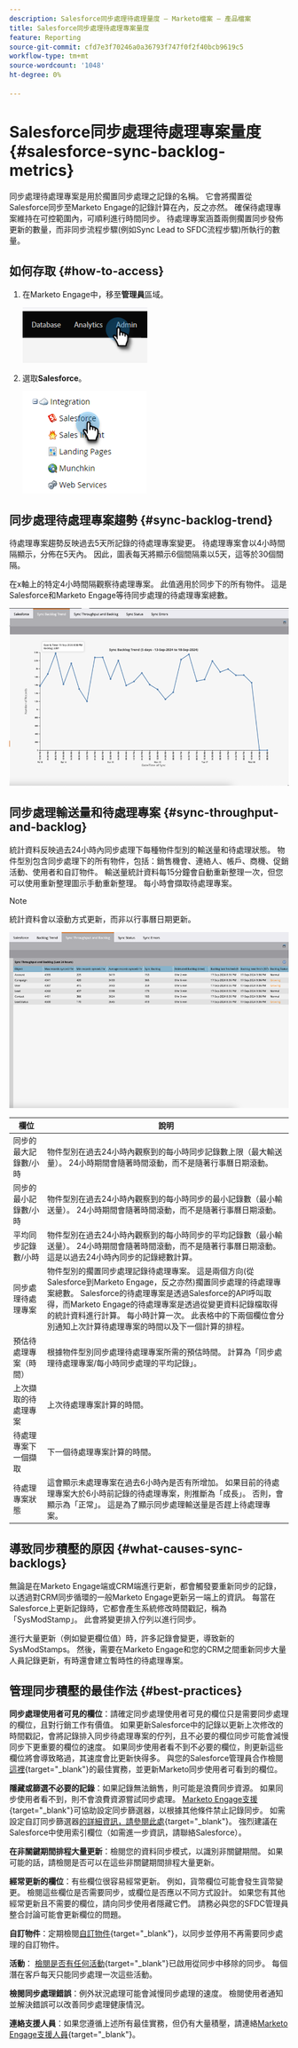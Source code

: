 ```yaml
---
description: Salesforce同步處理待處理量度 — Marketo檔案 — 產品檔案
title: Salesforce同步處理待處理專案量度
feature: Reporting
source-git-commit: cfd7e3f70246a0a36793f747f0f2f40bcb9619c5
workflow-type: tm+mt
source-wordcount: '1048'
ht-degree: 0%

---
```


# Salesforce同步處理待處理專案量度  {#salesforce-sync-backlog-metrics}

同步處理待處理專案是用於擱置同步處理之記錄的名稱。 它會將擱置從Salesforce同步至Marketo Engage的記錄計算在內，反之亦然。 確保待處理專案維持在可控範圍內，可順利進行時間同步。 待處理專案涵蓋兩側擱置同步發佈更新的數量，而非同步流程步驟(例如Sync Lead to SFDC流程步驟)所執行的數量。

## 如何存取 {#how-to-access}

1. 在Marketo Engage中，移至&#x200B;**管理員**&#x200B;區域。

   ![](assets/salesforce-sync-backlog-metrics-1.png)

1. 選取&#x200B;**Salesforce**。

   ![](assets/salesforce-sync-backlog-metrics-2.png)

## 同步處理待處理專案趨勢 {#sync-backlog-trend}

待處理專案趨勢反映過去5天所記錄的待處理專案變更。 待處理專案會以4小時間隔顯示，分佈在5天內。 因此，圖表每天將顯示6個間隔乘以5天，這等於30個間隔。

在x軸上的特定4小時間隔觀察待處理專案。 此值適用於同步下的所有物件。 這是Salesforce和Marketo Engage等待同步處理的待處理專案總數。

![](assets/salesforce-sync-backlog-metrics-3.png)

## 同步處理輸送量和待處理專案 {#sync-throughput-and-backlog}

統計資料反映過去24小時內同步處理下每種物件型別的輸送量和待處理狀態。 物件型別包含同步處理下的所有物件，包括：銷售機會、連絡人、帳戶、商機、促銷活動、使用者和自訂物件。 輸送量統計資料每15分鐘會自動重新整理一次，但您可以使用重新整理圖示手動重新整理。 每小時會擷取待處理專案。

>[!NOTE]
>
>統計資料會以滾動方式更新，而非以行事曆日期更新。

![](assets/salesforce-sync-backlog-metrics-4.png)

<table><thead>
  <tr>
    <th>欄位</th>
    <th>說明</th>
  </tr></thead>
<tbody>
  <tr>
    <td>同步的最大記錄數/小時</td>
    <td>物件型別在過去24小時內觀察到的每小時同步記錄數上限（最大輸送量）。 24小時期間會隨著時間滾動，而不是隨著行事曆日期滾動。</td>
  </tr>
  <tr>
    <td>同步的最小記錄數/小時</td>
    <td>物件型別在過去24小時內觀察到的每小時同步的最小記錄數（最小輸送量）。 24小時期間會隨著時間滾動，而不是隨著行事曆日期滾動。</td>
  </tr>
  <tr>
    <td>平均同步記錄數/小時</td>
    <td>物件型別在過去24小時內觀察到的每小時同步的平均記錄數（最小輸送量）。 24小時期間會隨著時間滾動，而不是隨著行事曆日期滾動。 這是以過去24小時內同步的記錄總數計算。</td>
  </tr>
  <tr>
    <td>同步處理待處理專案</td>
    <td>物件型別的擱置同步處理記錄待處理專案。 這是兩個方向(從Salesforce到Marketo Engage，反之亦然)擱置同步處理的待處理專案總數。 Salesforce的待處理專案是透過Salesforce的API呼叫取得，而Marketo Engage的待處理專案是透過從變更資料記錄檔取得的統計資料進行計算。 每小時計算一次。 此表格中的下兩個欄位會分別通知上次計算待處理專案的時間以及下一個計算的排程。</td>
  </tr>
  <tr>
    <td>預估待處理專案（時間）</td>
    <td>根據物件型別同步處理待處理專案所需的預估時間。 計算為「同步處理待處理專案/每小時同步處理的平均記錄」。</td>
  </tr>
  <tr>
    <td>上次擷取的待處理專案</td>
    <td>上次待處理專案計算的時間。</td>
  </tr>
  <tr>
    <td>待處理專案下一個擷取</td>
    <td>下一個待處理專案計算的時間。</td>
  </tr>
  <tr>
    <td>待處理專案狀態</td>
    <td>這會顯示未處理專案在過去6小時內是否有所增加。 如果目前的待處理專案大於6小時前記錄的待處理專案，則推斷為「成長」。 否則，會顯示為「正常」。 這是為了顯示同步處理輸送量是否趕上待處理專案。</td>
  </tr>
</tbody></table>

## 導致同步積壓的原因 {#what-causes-sync-backlogs}

無論是在Marketo Engage端或CRM端進行更新，都會觸發要重新同步的記錄，以透過對CRM同步循環的一般Marketo Engage更新另一端上的資訊。 每當在Salesforce上更新記錄時，它都會產生系統修改時間戳記，稱為「SysModStamp」。 此會將變更排入佇列以進行同步。

進行大量更新（例如變更欄位值）時，許多記錄會變更，導致新的SysModStamps。 然後，需要在Marketo Engage和您的CRM之間重新同步大量人員記錄更新，有時還會建立暫時性的待處理專案。

## 管理同步積壓的最佳作法 {#best-practices}

**同步處理使用者可見的欄位**：請確定同步處理使用者可見的欄位只是需要同步處理的欄位，且對行銷工作有價值。 如果更新Salesforce中的記錄以更新上次修改的時間戳記，會將記錄排入同步待處理專案的佇列，且不必要的欄位同步可能會減慢同步下更重要的欄位的速度。 如果同步使用者看不到不必要的欄位，則更新這些欄位將會導致略過，其速度會比更新快得多。 與您的Salesforce管理員合作檢閱[這裡](https://nation.marketo.com/t5/marketo-whisperer-blogs/best-practices-for-determining-which-fields-to-sync-with-marketo/ba-p/247449){target="_blank"}的最佳實務，並更新Marketo同步使用者可看到的欄位。

**隱藏或篩選不必要的記錄**：如果記錄無法銷售，則可能是浪費同步資源。 如果同步使用者看不到，則不會浪費資源嘗試同步處理。 [Marketo Engage支援](https://nation.marketo.com/t5/support/ct-p/Support#_blank){target="_blank"}可協助設定同步篩選器，以根據其他條件禁止記錄同步。 如需設定自訂同步篩選器[的詳細資訊，請參閱此處](https://nation.marketo.com/t5/product-blogs/instructions-for-creating-a-custom-sync-rule/ba-p/242758){target="_blank"}。 強烈建議在Salesforce中使用索引欄位（如需進一步資訊，請聯絡Salesforce）。

**在非關鍵期間排程大量更新**：檢閱您的資料同步模式，以識別非關鍵期間。 如果可能的話，請檢閱是否可以在這些非關鍵期間排程大量更新。

**經常更新的欄位**：有些欄位很容易經常更新。 例如，貨幣欄位可能會發生貨幣變更。 檢閱這些欄位是否需要同步，或欄位是否應以不同方式設計。 如果您有其他經常更新且不需要的欄位，請向同步使用者隱藏它們。 請務必與您的SFDC管理員整合討論可能會更新欄位的問題。

**自訂物件**：定期檢閱[自訂物件](https://experienceleague.adobe.com/en/docs/marketo/using/product-docs/crm-sync/salesforce-sync/sfdc-sync-details/sfdc-sync-custom-object-sync){target="_blank"}，以同步並停用不再需要同步處理的自訂物件。

**活動**： [檢閱是否有任何活動](https://experienceleague.adobe.com/en/docs/marketo/using/product-docs/crm-sync/salesforce-sync/setup/optional-steps/customize-activities-sync){target="_blank"}已啟用從同步中移除的同步。  每個潛在客戶每天只能同步處理一次這些活動。

**檢閱同步處理錯誤**：例外狀況處理可能會減慢同步處理的速度。 檢閱使用者通知並解決錯誤可以改善同步處理健康情況。

**連絡支援人員**：如果您遵循上述所有最佳實務，但仍有大量積壓，請連絡[Marketo Engage支援人員](https://nation.marketo.com/t5/support/ct-p/Support#_blank){target="_blank"}。
